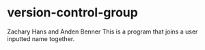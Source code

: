 # version-control-group
Zachary Hans and Anden Benner
This is a program that joins a user inputted name together.